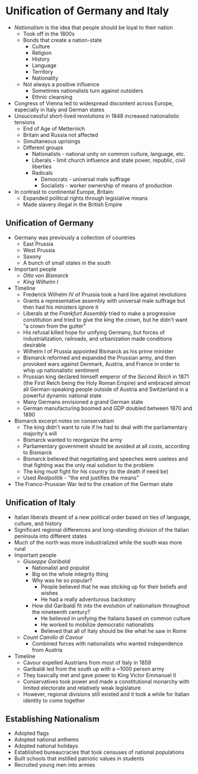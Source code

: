 # Unification of Germany and Italy
* *Nationalism* is the idea that people should be loyal to their nation
  * Took off in the 1800s
  * Bonds that create a nation-state
    * Culture
    * Religion
    * History
    * Language
    * Territory
    * Nationality
  * Not always a positive influence
    * Sometimes nationalists turn against outsiders
    * Ethnic cleansing
* Congress of Vienna led to widespread discontent across Europe, especially in Italy and German states
* Unsuccessful short-lived revolutions in 1848 increased nationalistic tensions
  * End of Age of Metternich
  * Britain and Russia not affected
  * Simultaneous uprisings
  * Different groups
    * Nationalists - national unity on common culture, language, etc.
    * Liberals - limit church influence and state power, republic, civil liberties
    * Radicals
      * Democrats - universal male suffrage
      * Socialists - worker ownership of means of production
* In contrast to continental Europe, Britain:
  * Expanded political rights through legislative means
  * Made slavery illegal in the British Empire
## Unification of Germany
* Germany was previously a collection of countries
  * East Prussia
  * West Prussia
  * Saxony
  * A bunch of small states in the south
* Important people
  * *Otto von Bismarck*
  * *King Wilhelm I*
* Timeline
  * Frederick Wilhelm IV of Prussia took a hard line against revolutions
  * Grants a representative assembly with universal male suffrage but then had his ministers ignore it
  * Liberals at the *Frankfurt Assembly* tried to make a progressive constitution and tried to give the king the crown, but he didn't want "a crown from the gutter"
  * His refusal killed hope for unifying Germany, but forces of industrialization, railroads, and urbanization made conditions desirable
  * Wilhelm I of Prussia appointed Bismarck as his prime minister
  * Bismarck reformed and expanded the Prussian army, and then provoked wars against Denmark, Austria, and France in order to whip up nationalistic sentiment
  * Prussian king declared himself emperor of the *Second Reich* in 1871 (the First Reich being the Holy Roman Empire) and embraced almost all German-speaking people outside of Austria and Switzerland in a powerful dynamic national state
  * Many Germans envisioned a grand German state
  * German manufacturing boomed and GDP doubled between 1870 and 1890
* Bismarck excerpt notes on conservatism
  * The king didn't want to rule if he had to deal with the parliamentary majority's will
  * Bismarck wanted to reorganize the army
  * Parliamentary government should be avoided at all costs, according to Bismarck
  * Bismarck believed that negotiating and speeches were useless and that fighting was the only real solution to the problem
  * The king must fight for his country (to the death if need be)
  * Used *Realpolitik* - "the end justifies the means"
* The Franco-Prussian War led to the creation of the German state
## Unification of Italy
* Italian liberals dreamt of a new political order based on ties of language, culture, and history
* Significant regional differences and long-standing division of the Italian peninsula into different states
* Much of the north was more industrialized while the south was more rural
* Important people
  * *Giuseppe Garibaldi*
    * Nationalist and populist
    * Big on the whole integrity thing
    * Why was he so popular?
      * People believed that he was sticking up for their beliefs and wishes
      * He had a really adventurous backstory
    * How did Garibaldi fit into the evolution of nationalism throughout the nineteenth century?
      * He believed in unifying the Italians based on common culture
      * He worked to mobilize democratic nationalists
      * Believed that all of Italy should be like what he saw in Rome
  * *Count Camillo di Cavour*
    * Combined forces with nationalists who wanted independence from Austria
* Timeline
  * Cavour expelled Austrians from most of Italy in 1859
  * Garibaldi led from the south up with a ~1000 person army
  * They basically met and gave power to King Victor Emmanuel II
  * Conservatives took power and made a constitutional monarchy with limited electorate and relatively weak legislature
  * However, regional divisions still existed and it took a while for Italian identity to come together
## Establishing Nationalism
* Adopted flags
* Adopted national anthems
* Adopted national holidays
* Established bureaucracies that took censuses of national populations
* Built schools that instilled patriotic values in students
* Recruited young men into armies
